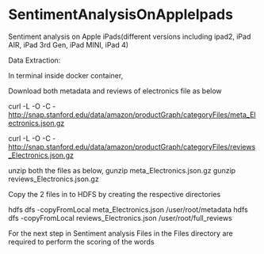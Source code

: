 # SentimentAnalysisOnAppleIpads

Sentiment analysis on Apple iPads(different versions including ipad2, iPad AIR, iPad 3rd Gen, iPad MINI, iPad 4)

Data Extraction:

In terminal inside docker container,

Download both metadata and reviews of electronics file as below

curl -L -O -C - http://snap.stanford.edu/data/amazon/productGraph/categoryFiles/meta_Electronics.json.gz

curl -L -O -C - http://snap.stanford.edu/data/amazon/productGraph/categoryFiles/reviews_Electronics.json.gz

unzip both the files as below,
gunzip meta_Electronics.json.gz
gunzip reviews_Electronics.json.gz

Copy the 2 files in to HDFS by creating the respective directories

hdfs dfs -copyFromLocal meta_Electronics.json /user/root/metadata
hdfs dfs -copyFromLocal reviews_Electronics.json /user/root/full_reviews

For the next step in Sentiment analysis Files in the Files directory are required to perform the scoring of the words
